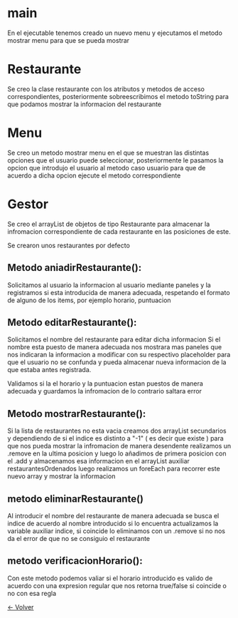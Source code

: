 # main

En el ejecutable tenemos creado un nuevo menu y ejecutamos el metodo mostrar menu para que se pueda mostrar

# Restaurante 

Se creo la clase restaurante con los atributos y metodos de acceso correspondientes, posteriormente sobreescribimos el metodo toString para que podamos mostrar la informacion del restaurante

# Menu

Se creo un metodo mostrar menu en el que se muestran las distintas opciones que el usuario puede seleccionar, posteriormente le pasamos la opcion que introdujo el usuario al metodo caso usuario para que de acuerdo a dicha opcion ejecute el metodo correspondiente


# Gestor 

Se creo el arrayList de objetos de tipo Restaurante para almacenar la infromacion correspondiente de cada restaurante en las posiciones de este.

Se crearon unos restaurantes por defecto

## Metodo aniadirRestaurante(): 
Solicitamos al usuario la informacion al usuario mediante paneles y la registramos si esta introducida de manera adecuada, respetando el formato de alguno de los items, por ejemplo horario, puntuacion

## Metodo editarRestaurante():
Solicitamos el nombre del restaurante para editar dicha informacion 
Si el nombre esta puesto de manera adecuada nos mostrara mas paneles que nos indicaran la informacion a modificar con su respectivo placeholder para que el usuario no se confunda y pueda almacenar nueva informacion de la que estaba antes registrada. 

Validamos si la el horario y la puntuacion estan puestos de manera adecuada y guardamos la infromacion de lo contrario saltara error

## Metodo mostrarRestaurante():

Si la lista de restaurantes no esta vacia creamos dos arrayList secundarios y dependiendo de si el indice es distinto a "-1" ( es decir que existe ) para que nos pueda mostrar la infromacion de manera desendente realizamos un .remove en la ultima posicion y luego lo añadimos de primera posicion con el .add y almacenamos esa informacion en el arrayList auxiliar restaurantesOrdenados luego realizamos un foreEach para recorrer este nuevo array y mostrar la informacion

## metodo eliminarRestaurante()

Al introducir el nombre del restaurante de manera adecuada se busca el indice de acuerdo al nombre introducido si lo encuentra actualizamos la variable auxiliar indice, si coincide lo eliminamos con un .remove 
si no nos da el error de que no se consiguio el restaurante 

## metodo verificacionHorario():

Con este metodo podemos valiar si el horario introducido es valido de acuerdo con una expresion regular que nos retorna true/false si coincide o no con esa regla 


[ <- Volver](/README.md)
